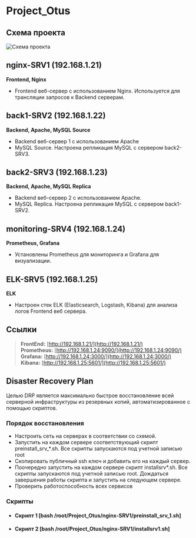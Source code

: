 # Project_Otus
## Схема проекта

![Схема проекта](https://github.com/KuchinIvan356/Project_Otus/assets/149145333/9b820984-c7c8-4344-90d5-d41f264aeed9)


## nginx-SRV1 (192.168.1.21)
**Frontend, Nginx**
- Frontend веб-сервер с использованием Nginx. Используется для трансляции запросов к Backend серверам.

## back1-SRV2 (192.168.1.22)
**Backend, Apache, MySQL Source**
- Backend веб-сервер 1 с использованием Apache
- MySQL Source. Настроена репликация MySQL с сервером back2-SRV3.

## back2-SRV3 (192.168.1.23)
**Backend, Apache, MySQL Replica**
- Backend веб-сервер 2 с использованием Apache.
- MySQL Replica. Настроена репликация MySQL с сервером back1-SRV2.

## monitoring-SRV4 (192.168.1.24)
**Prometheus, Grafana**
- Установлены Prometheus для мониторинга и Grafana для визуализации.

## ELK-SRV5 (192.168.1.25)
**ELK**
- Настроен стек ELK (Elasticsearch, Logstash, Kibana) для анализа логов Frontend веб сервера.

## Ссылки
 >**FrontEnd:** [http://192.168.1.21/](http://192.168.1.21/)   
>**Prometheus:** [http://192.168.1.24:9090/](http://192.168.1.24:9090/)  
>**Grafana:** [http://192.168.1.24:3000/](http://192.168.1.24:3000/)  
>**Kibana:** [http://192.168.1.25:5601/](http://192.168.1.25:5601/)  

## Disaster Recovery Plan
Целью DRP является максимально быстрое восстановление всей серверной инфраструктуры из резервных копий, автоматизированное с помощью скриптов.
### Порядок восстановления
- Настроить сеть на серверах в соответствии со схемой.
- Запустить на каждом сервере соответствующий скрипт preinstall_srv_*.sh. Все скрипты запускаются под учетной записью root
- Скопировать публичный ssh ключ и добавить его на каждый сервер.
- Поочередно запустить на каждом сервере скрипт installsrv*.sh. Все скрипты запускаются под учетной записью root. Дождаться завершения работы скрипта и запустить на следующем сервере.
- Проверить работоспособность всех сервисов

### Скрипты
* #### Скрипт 1 [bash /root/Project_Otus/nginx-SRV1/preinstall_srv_1.sh]
* #### Скрипт 2 [bash /root/Project_Otus/nginx-SRV1/installsrv1.sh]
